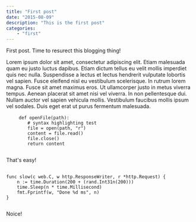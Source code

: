 ```yaml
---
title: "First post"
date: "2015-08-09"
description: "This is the first post"
categories:
    - "first"
---
```


First post. Time to resurect this blogging thing!

Lorem ipsum dolor sit amet, consectetur adipiscing elit. Etiam malesuada quam eu justo luctus dapibus. Etiam dictum tellus eu velit mollis imperdiet quis nec nulla. Suspendisse a lectus et lectus hendrerit vulputate lobortis vel sapien. Fusce eleifend nisl eu vestibulum scelerisque. In rutrum lorem magna. Fusce sit amet maximus eros. Ut ullamcorper justo in metus viverra tempus. Aenean placerat sit amet nisi vel viverra. In non pellentesque dui. Nullam auctor vel sapien vehicula mollis. Vestibulum faucibus mollis ipsum vel sodales. Duis eget erat ut purus fermentum malesuada.

<pre>
	<code data-language="python">def openFile(path):
		# syntax highlighting test
	    file = open(path, "r")
	    content = file.read()
	    file.close()
	    return content
    </code>
</pre>

That's easy!

<pre>
	<code data-language="go">
func slow(c web.C, w http.ResponseWriter, r *http.Request) {
	n := time.Duration(200 + (rand.Int31n(200)))
	time.Sleep(n * time.Millisecond)
	fmt.Fprintf(w, "Done %d ms", n)
}
	</code>
</pre>

Noice!